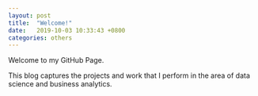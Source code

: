 ```yaml
---
layout: post
title:  "Welcome!"
date:   2019-10-03 10:33:43 +0800
categories: others
---
```


Welcome to my GitHub Page.

This blog captures the projects and work that I perform in the area of data science and business analytics.
